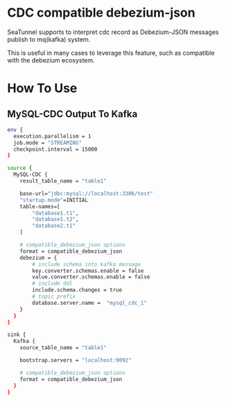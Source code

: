 # CDC compatible debezium-json

SeaTunnel supports to interpret cdc record as Debezium-JSON messages publish to mq(kafka) system.

This is useful in many cases to leverage this feature, such as compatible with the debezium ecosystem.

# How To Use

## MySQL-CDC Output To Kafka

```bash
env {
  execution.parallelism = 1
  job.mode = "STREAMING"
  checkpoint.interval = 15000
}

source {
  MySQL-CDC {
    result_table_name = "table1"

    base-url="jdbc:mysql://localhost:3306/test"
    "startup.mode"=INITIAL
    table-names=[
        "database1.t1",
        "database1.t2",
        "database2.t1"
    ]

    # compatible_debezium_json options
    format = compatible_debezium_json
    debezium = {
        # include schema into kafka message
        key.converter.schemas.enable = false
        value.converter.schemas.enable = false
        # include ddl
        include.schema.changes = true
        # topic prefix
        database.server.name =  "mysql_cdc_1"
    }
  }
}

sink {
  Kafka {
    source_table_name = "table1"

    bootstrap.servers = "localhost:9092"

    # compatible_debezium_json options
    format = compatible_debezium_json
  }
}
```

